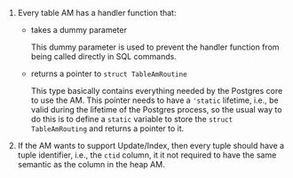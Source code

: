 1. Every table AM has a handler function that:

   * takes a dummy parameter

     This dummy parameter is used to prevent the handler function from being 
     called directly in SQL commands.

   * returns a pointer to `struct TableAmRoutine`

     This type basically contains everything needed by the Postgres core to use
     the AM. This pointer needs to have a `'static` lifetime, i.e., be valid
     during the lifetime of the Postgres process, so the usual way to do this
     is to define a `static` variable to store the `struct TableAmRouting` and
     returns a pointer to it.

2. If the AM wants to support Update/Index, then every tuple should have a tuple
   identifier, i.e., the `ctid` column, it it not required to have the same 
   semantic as the column in the heap AM.